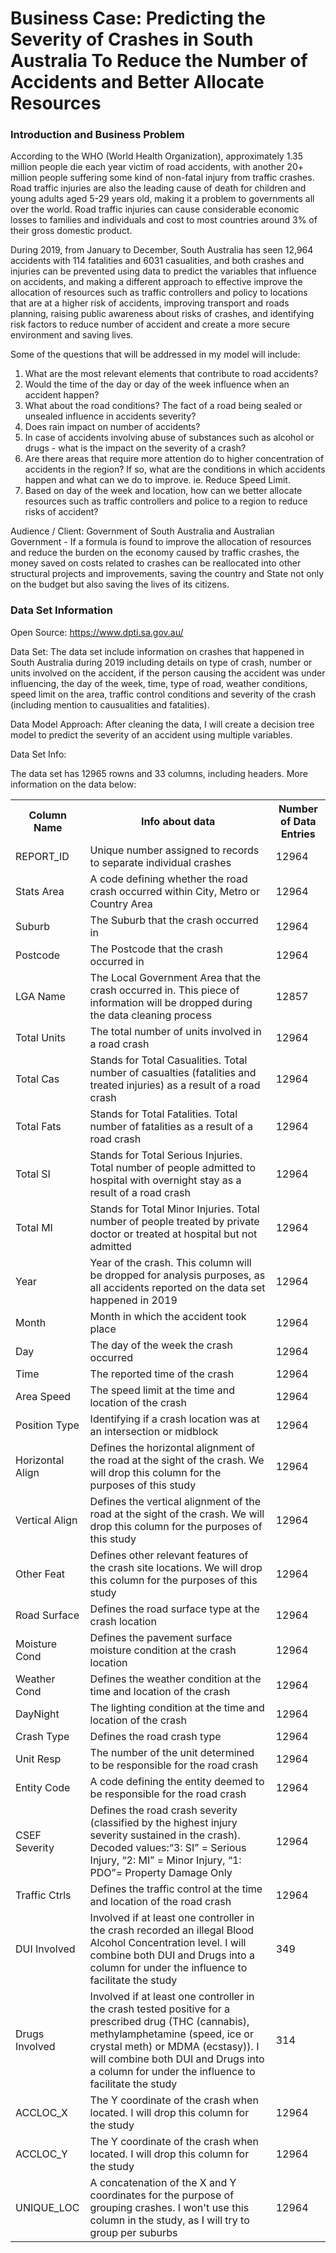 # Business Case: Predicting the Severity of Crashes in South Australia To Reduce the Number of Accidents and Better Allocate Resources


### Introduction and Business Problem

According to the WHO (World Health Organization), approximately 1.35 million people die each year victim of road accidents, with another 20+ million people suffering some kind of non-fatal injury from traffic crashes. Road traffic injuries are also the leading cause of death for children and young adults aged 5-29 years old, making it a problem to governments all over the world. Road traffic injuries can cause considerable economic losses to families and individuals and cost to most countries around 3% of their gross domestic product. 

During 2019, from January to December, South Australia has seen 12,964 accidents with 114 fatalities and 6031 casualities, and both crashes and injuries can be prevented using data to predict the variables that influence on accidents, and making a different approach to effective improve the allocation of resources such as traffic controllers and policy to locations that are at a higher risk of accidents, improving transport and roads planning, raising public awareness about risks of crashes, and identifying risk factors to reduce number of accident and create a more secure environment and saving lives.

Some of the questions that will be addressed in my model will include:

<ol>
  <li>What are the most relevant elements that contribute to road accidents?</li>
  <li>Would the time of the day or day of the week influence when an accident happen?</li>
  <li>What about the road conditions? The fact of a road being sealed or unsealed influence in accidents severity?</li>
<li>Does rain impact on number of accidents?</li>
<li>In case of accidents involving abuse of substances such as alcohol or drugs - what is the impact on the severity of a crash?</li>
<li>Are there areas that require more attention do to higher concentration of accidents in the region? If so, what are the conditions in which accidents happen and what can we do to improve. ie. Reduce Speed Limit.</li>
<li>Based on day of the week and location, how can we better allocate resources such as traffic controllers and police to a region to reduce risks of accident?</li>
</ol>

Audience / Client: Government of South Australia and Australian Government - If a formula is found to improve the allocation of resources and reduce the burden on the economy caused by traffic crashes, the money saved on costs related to crashes can be reallocated into other structural projects and improvements, saving the country and State not only on the budget but also saving the lives of its citizens. 

### Data Set Information

Open Source: https://www.dpti.sa.gov.au/

Data Set: The data set include information on crashes that happened in South Australia during 2019 including details on type of crash, number or units involved on the accident, if the person causing the accident was under influencing, the day of the week, time, type of road, weather conditions, speed limit on the area, traffic control conditions and severity of the crash (including mention to causualities and fatalities).

Data Model Approach: After cleaning the data, I will create a decision tree model to predict the severity of an accident using multiple variables.

Data Set Info:


The data set has 12965 rowns and 33 columns, including headers. More information on the data below: 

<table>
  <tr>
  <th left-align> Column Name </th> 
  <th left-align> Info about data</th>
  <th left-align> Number of Data Entries</th>
  </tr>
  <tr>
    <td> REPORT_ID</td>
    <td> Unique number assigned to records to separate individual crashes </td>
    <td> 12964 </td>
  </tr>
  <tr>
    <td>Stats Area</td>
    <td>A code defining whether the road crash occurred within City, Metro or Country Area</td>
    <td> 12964 </td>
  </tr>
  <tr>
    <td> Suburb </td>
    <td> The Suburb that the crash occurred in</td>
    <td>12964 </td>
  </tr>
  <tr>
    <td> Postcode </td>
    <td> The Postcode that the crash occurred in </td>
    <td> 12964 </td>
  </tr>
  <tr>
    <td> LGA Name </td>
    <td> The Local Government Area that the crash occurred in. This piece of information will be dropped during the data cleaning process</td>
    <td> 12857 </td>
  </tr>
  <tr>
    <td> Total Units </td>
    <td> The total number of units involved in a road crash</td>
    <td> 12964 </td>
  </tr>
<tr>
    <td> Total Cas </td>
    <td> Stands for Total Casualities. Total number of casualties (fatalities and treated injuries) as a result of a road crash</td>
    <td> 12964 </td>
  </tr>
<tr>
    <td> Total Fats </td>
    <td> Stands for Total Fatalities. Total number of fatalities as a result of a road crash</td>
    <td> 12964 </td>
  </tr>
<tr>
    <td> Total SI </td>
    <td> Stands for Total Serious Injuries. Total number of people admitted to hospital with overnight stay as a result of a road crash</td>
    <td> 12964 </td>
  </tr>
<tr>
    <td> Total MI </td>
    <td> Stands for Total Minor Injuries. Total number of people treated by private doctor or treated at hospital but not admitted</td>
    <td> 12964 </td>
  </tr>
<tr>
    <td> Year </td>
    <td> Year of the crash. This column will be dropped for analysis purposes, as all accidents reported on the data set happened in 2019</td>
    <td> 12964 </td>
  </tr>
<tr>
    <td> Month </td>
    <td> Month in which the accident took place</td>
    <td> 12964 </td>
  </tr>
<tr>
    <td> Day </td>
    <td> The day of the week the crash occurred </td>
    <td> 12964 </td>
  </tr>
<tr>
    <td> Time </td>
    <td> The reported time of the crash </td>
    <td> 12964 </td>
  </tr>
<tr>
    <td> Area Speed </td>
    <td> The speed limit at the time and location of the crash </td>
    <td> 12964 </td>
  </tr>
<tr>
    <td> Position Type </td>
    <td> Identifying if a crash location was at an intersection or midblock </td>
    <td> 12964 </td>
  </tr>
<tr>
    <td> Horizontal Align </td>
    <td> Defines the horizontal alignment of the road at the sight of the crash. We will drop this column for the purposes of this study</td>
    <td> 12964 </td>
  </tr>
<tr>
    <td> Vertical Align </td>
    <td> Defines the vertical alignment of the road at the sight of the crash. We will drop this column for the purposes of this study</td>
    <td> 12964 </td>
  </tr>
 <tr>
    <td> Other Feat </td>
    <td> Defines other relevant features of the crash site locations. We will drop this column for the purposes of this study</td>
    <td> 12964 </td>
  </tr>
 <tr>
    <td> Road Surface </td>
    <td> Defines the road surface type at the crash location</td>
    <td> 12964 </td>
  </tr>
 <tr>
    <td> Moisture Cond </td>
    <td> Defines the pavement surface moisture condition at the crash location</td>
    <td> 12964 </td>
  </tr>  
<tr>
    <td> Weather Cond </td>
    <td> Defines the weather condition at the time and location of the crash </td>
    <td> 12964 </td>
  </tr>  
<tr>
    <td> DayNight </td>
    <td> The lighting condition at the time and location of the crash </td>
    <td> 12964 </td>
  </tr>  
<tr>
    <td> Crash Type </td>
    <td> Defines the road crash type </td>
    <td> 12964 </td>
  </tr>  
<tr>
    <td> Unit Resp </td>
    <td> The number of the unit determined to be responsible for the road crash </td>
    <td> 12964 </td>
  </tr>  
<tr>
    <td> Entity Code </td>
    <td> A code defining the entity deemed to be responsible for the road crash</td>
    <td> 12964 </td>
  </tr>  
<tr>
    <td> CSEF Severity </td>
    <td>Defines the road crash severity (classified by the highest injury severity sustained in the crash). Decoded values:“3: SI” = Serious Injury, “2: MI” = Minor Injury, “1: PDO”= Property Damage Only </td>
    <td> 12964 </td>
  </tr>  
<tr>
    <td> Traffic Ctrls </td>
    <td> Defines the traffic control at the time and location of the road crash </td>
    <td> 12964 </td>
  </tr>  
<tr>
    <td> DUI Involved </td>
    <td> Involved if at least one controller in the crash recorded an illegal Blood Alcohol Concentration level. I will combine both DUI and Drugs into a column for under the influence to facilitate the study</td>
    <td> 349 </td>
  </tr>  
<tr>
<tr>  
    <td> Drugs Involved </td>
    <td> Involved if at least one controller in the crash tested positive for a prescribed drug (THC (cannabis), methylamphetamine (speed, ice or crystal meth) or MDMA (ecstasy)). I will combine both DUI and Drugs into a column for under the influence to facilitate the study </td>
    <td> 314 </td>
  </tr>  
<tr> 
    <td> ACCLOC_X  </td>
    <td> The Y coordinate of the crash when located.  I will drop this column for the study </td>
    <td> 12964 </td>
  </tr>  
<tr>
    <td> ACCLOC_Y</td>
    <td> The Y coordinate of the crash when located.  I will drop this column for the study</td>
    <td> 12964 </td>
  </tr>  
<tr>
    <td> UNIQUE_LOC  </td>
    <td> A concatenation of the X and Y coordinates for the purpose of grouping crashes. I won't use this column in the study, as I will try to group per suburbs </td>
    <td> 12964 </td>
  </tr>  
</table>


